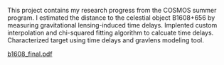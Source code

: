This project contains my research progress from the COSMOS summer program. I estimated the distance to the celestial object B1608+656 by measuring gravitational lensing-induced time delays. Implented custom interpolation and chi-squared fitting algorithm to calcuate time delays. Characterized target using time delays and gravlens modeling tool.

[b1608_final.pdf](https://github.com/user-attachments/files/17568953/b1608_final.pdf)
